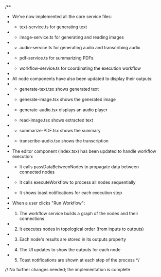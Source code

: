 /\*\*

- We've now implemented all the core service files:
- - text-service.ts for generating text
- - image-service.ts for generating and reading images
- - audio-service.ts for generating audio and transcribing audio
- - pdf-service.ts for summarizing PDFs
- - workflow-service.ts for coordinating the execution workflow
-
- All node components have also been updated to display their outputs:
- - generate-text.tsx shows generated text
- - generate-image.tsx shows the generated image
- - generate-audio.tsx displays an audio player
- - read-image.tsx shows extracted text
- - summarize-PDF.tsx shows the summary
- - transcribe-audio.tsx shows the transcription
-
- The editor component (index.tsx) has been updated to handle workflow execution:
- - It calls passDataBetweenNodes to propagate data between connected nodes
- - It calls executeWorkflow to process all nodes sequentially
- - It shows toast notifications for each execution step
-
- When a user clicks "Run Workflow":
- 1.  The workflow service builds a graph of the nodes and their connections
- 2.  It executes nodes in topological order (from inputs to outputs)
- 3.  Each node's results are stored in its outputs property
- 4.  The UI updates to show the outputs for each node
- 5.  Toast notifications are shown at each step of the process
      \*/

// No further changes needed; the implementation is complete
